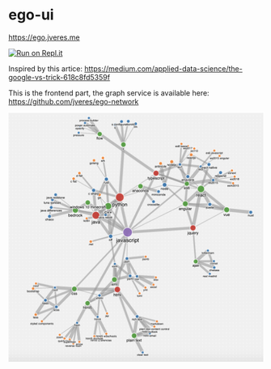 # ego-ui
https://ego.jveres.me

[![Run on Repl.it](https://repl.it/badge/github/jveres/ego-ui)](https://repl.it/github/jveres/ego-ui)

Inspired by this artice: https://medium.com/applied-data-science/the-google-vs-trick-618c8fd5359f

This is the frontend part, the graph service is available here: https://github.com/jveres/ego-network

![Sample graph](/network.png)